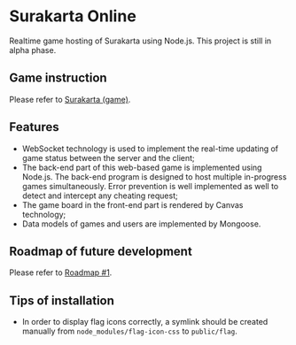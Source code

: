 # Surakarta Online
Realtime game hosting of Surakarta using Node.js. This project is still in alpha phase. 

## Game instruction
Please refer to [Surakarta (game)](https://en.wikipedia.org/wiki/Surakarta_(game)).

## Features
* WebSocket technology is used to implement the real-time updating of game status between the server and the client;
* The back-end part of this web-based game is implemented using Node.js. The back-end program is designed to host multiple in-progress games simultaneously. Error prevention is well implemented as well to detect and intercept any cheating request;
* The game board in the front-end part is rendered by Canvas technology; 
* Data models of games and users are implemented by Mongoose. 

## Roadmap of future development
Please refer to [Roadmap #1](https://github.com/CrabAss/Surakarta-Online/projects/1).

## Tips of installation
* In order to display flag icons correctly, a symlink should be created manually from `node_modules/flag-icon-css` to `public/flag`. 
